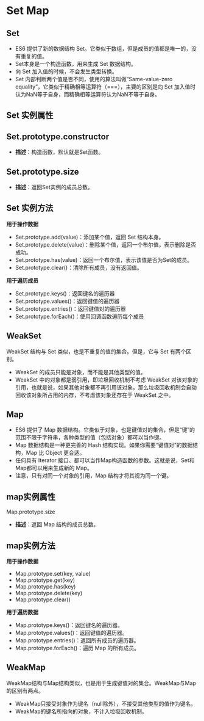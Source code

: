 # Set  Map

## Set
- ES6 提供了新的数据结构 Set。它类似于数组，但是成员的值都是唯一的，没有重复的值。
- Set本身是一个构造函数，用来生成 Set 数据结构。
- 向 Set 加入值的时候，不会发生类型转换。
- Set 内部判断两个值是否不同，使用的算法叫做“Same-value-zero equality”，它类似于精确相等运算符（===），主要的区别是向 Set 加入值时认为NaN等于自身，而精确相等运算符认为NaN不等于自身。

## Set 实例属性

## Set.prototype.constructor
- **描述**：构造函数，默认就是Set函数。

## Set.prototype.size
- **描述**：返回Set实例的成员总数。

## Set 实例方法
**用于操作数据**
- Set.prototype.add(value)：添加某个值，返回 Set 结构本身。
- Set.prototype.delete(value)：删除某个值，返回一个布尔值，表示删除是否成功。
- Set.prototype.has(value)：返回一个布尔值，表示该值是否为Set的成员。
- Set.prototype.clear()：清除所有成员，没有返回值。

**用于遍历成员**
- Set.prototype.keys()：返回键名的遍历器
- Set.prototype.values()：返回键值的遍历器
- Set.prototype.entries()：返回键值对的遍历器
- Set.prototype.forEach()：使用回调函数遍历每个成员

## WeakSet
WeakSet 结构与 Set 类似，也是不重复的值的集合。但是，它与 Set 有两个区别。
- WeakSet 的成员只能是对象，而不能是其他类型的值。
- WeakSet 中的对象都是弱引用，即垃圾回收机制不考虑 WeakSet 对该对象的引用，也就是说，如果其他对象都不再引用该对象，那么垃圾回收机制会自动回收该对象所占用的内存，不考虑该对象还存在于 WeakSet 之中。


## Map
- ES6 提供了 Map 数据结构。它类似于对象，也是键值对的集合，但是“键”的范围不限于字符串，各种类型的值（包括对象）都可以当作键。
- Map 数据结构是一种更完善的 Hash 结构实现。如果你需要“键值对”的数据结构，Map 比 Object 更合适。
- 任何具有 Iterator 接口、都可以当作Map构造函数的参数。这就是说，Set和Map都可以用来生成新的 Map。
- 注意，只有对同一个对象的引用，Map 结构才将其视为同一个键。

## map实例属性
Map.prototype.size
- **描述**：返回 Map 结构的成员总数。

## map实例方法

**用于操作数据**
- Map.prototype.set(key, value)
- Map.prototype.get(key)
- Map.prototype.has(key)
- Map.prototype.delete(key)
- Map.prototype.clear()

**用于遍历数据**
- Map.prototype.keys()：返回键名的遍历器。
- Map.prototype.values()：返回键值的遍历器。
- Map.prototype.entries()：返回所有成员的遍历器。
- Map.prototype.forEach()：遍历 Map 的所有成员。

## WeakMap
WeakMap结构与Map结构类似，也是用于生成键值对的集合。WeakMap与Map的区别有两点。
- WeakMap只接受对象作为键名（null除外），不接受其他类型的值作为键名。
- WeakMap的键名所指向的对象，不计入垃圾回收机制。